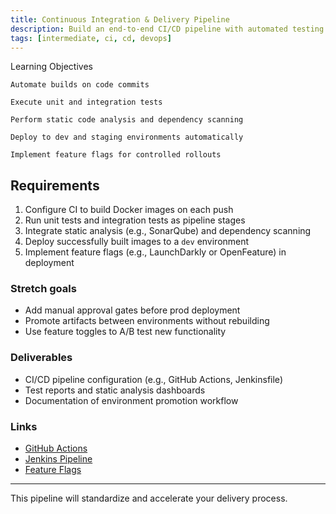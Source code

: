 ```yaml
---
title: Continuous Integration & Delivery Pipeline
description: Build an end-to-end CI/CD pipeline with automated testing and deployments
tags: [intermediate, ci, cd, devops]
---
```


Learning Objectives

    Automate builds on code commits

    Execute unit and integration tests

    Perform static code analysis and dependency scanning

    Deploy to dev and staging environments automatically

    Implement feature flags for controlled rollouts


## Requirements

1. Configure CI to build Docker images on each push  
2. Run unit tests and integration tests as pipeline stages  
3. Integrate static analysis (e.g., SonarQube) and dependency scanning  
4. Deploy successfully built images to a `dev` environment  
5. Implement feature flags (e.g., LaunchDarkly or OpenFeature) in deployment  

### **Stretch goals**
- Add manual approval gates before prod deployment  
- Promote artifacts between environments without rebuilding  
- Use feature toggles to A/B test new functionality  

### Deliverables
- CI/CD pipeline configuration (e.g., GitHub Actions, Jenkinsfile)  
- Test reports and static analysis dashboards  
- Documentation of environment promotion workflow  

### Links
- [GitHub Actions](https://docs.github.com/actions)  
- [Jenkins Pipeline](https://www.jenkins.io/doc/book/pipeline/)  
- [Feature Flags](https://openfeature.dev/)  

---

This pipeline will standardize and accelerate your delivery process.
